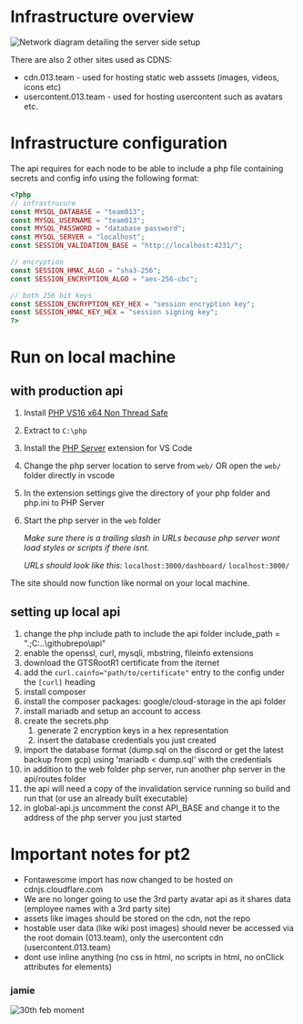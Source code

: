 # Infrastructure overview
![Network diagram detailing the server side setup](https://cdn.013.team/development/Screenshot-2023-11-30-010257.png)

There are also 2 other sites used as CDNS:
- cdn.013.team - used for hosting static web asssets (images, videos, icons etc)
- usercontent.013.team - used for hosting usercontent such as avatars etc.

# Infrastructure configuration
The api requires for each node to be able to include a php file containing secrets and config info using the following format:
```php
<?php
// infrastrucure
const MYSQL_DATABASE = "team013";
const MYSQL_USERNAME = "team013";
const MYSQL_PASSWORD = "database password";
const MYSQL_SERVER = "localhost";
const SESSION_VALIDATION_BASE = "http://localhost:4231/";

// encryption
const SESSION_HMAC_ALGO = "sha3-256";
const SESSION_ENCRYPTION_ALGO = "aes-256-cbc";

// both 256 bit keys
const SESSION_ENCRYPTION_KEY_HEX = "session encryption key";
const SESSION_HMAC_KEY_HEX = "session signing key";
?>
```


# Run on local machine

## with production api

1. Install [PHP VS16 x64 Non Thread Safe](https://windows.php.net/download/)
2. Extract to `C:\php`
3. Install the [PHP Server](https://marketplace.visualstudio.com/items?itemName=brapifra.phpserver) extension for VS Code
4. Change the php server location to serve from `web/` OR open the `web/` folder directly in vscode 
5. In the extension settings give the directory of your php folder and php.ini to PHP Server
6. Start the php server in the `web` folder

    *Make sure there is a trailing slash in URLs because php server wont load styles or scripts if there isnt.*

    *URLs should look like this:* `localhost:3000/dashboard/` `localhost:3000/`

The site should now function like normal on your local machine.

## setting up local api
1. change the php include path to include the api folder include_path = ".;C:\..\githubrepo\api\"
2. enable the openssl, curl, mysqli, mbstring, fileinfo extensions
3. download the GTSRootR1 certificate from the iternet
4. add the `curl.cainfo="path/to/certificate"` entry to the config under the `[curl]` heading
5. install composer
6. install the composer packages: google/cloud-storage in the api folder
7. install mariadb and setup an account to access
8. create the secrets.php
   1. generate 2 encryption keys in a hex representation
   2. insert the database credentials you just created
9. import the database format (dump.sql on the discord or get the latest backup from gcp) using 'mariadb < dump.sql' with the credentials
10. in addition to the web folder php server, run another php server in the api/routes folder
11. the api will need a copy of the invalidation service running so build and run that (or use an already built executable)
12. in global-api.js uncomment the const API_BASE and change it to the address of the php server you just started


# Important notes for pt2
- Fontawesome import has now changed to be hosted on cdnjs.cloudflare.com
- We are no longer going to use the 3rd party avatar api as it shares data (employee names with a 3rd party site)
- assets like images should be stored on the cdn, not the repo
- hostable user data (like wiki post images) should never be accessed via the root domain (013.team), only the usercontent cdn (usercontent.013.team)
- dont use inline anything (no css in html, no scripts in html, no onClick attributes for elements)

### jamie
![30th feb moment](https://cdn.013.team/Screenshot2023-11-28-024447.png)
